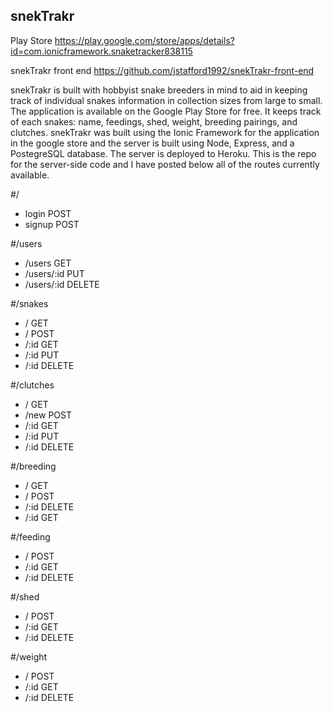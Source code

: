 ## snekTrakr
  Play Store https://play.google.com/store/apps/details?id=com.ionicframework.snaketracker838115
  
  snekTrakr front end https://github.com/jstafford1992/snekTrakr-front-end
  
  snekTrakr is built with hobbyist snake breeders in mind to aid in keeping track of individual snakes information in collection sizes from large to small. The application is available on the Google Play Store for free. It keeps track of each snakes: name, feedings, shed, weight, breeding pairings, and clutches. snekTrakr was built using the Ionic Framework for the application in the google store and the server is built using Node, Express, and a PostegreSQL database. The server is deployed to Heroku. This is the repo for the server-side code and I have posted below all of the routes currently available. 
  
#/
  - login POST
  - signup POST

#/users
  - /users GET
  - /users/:id PUT
  - /users/:id DELETE

#/snakes  
  - / GET
  - / POST
  - /:id GET
  - /:id PUT
  - /:id DELETE

#/clutches
  - / GET 
  - /new POST
  - /:id GET
  - /:id PUT
  - /:id DELETE

#/breeding
  - / GET
  - / POST
  - /:id DELETE
  - /:id GET 
  
#/feeding
 - / POST
 - /:id GET
 - /:id DELETE

#/shed
 - / POST
 - /:id GET
 - /:id DELETE

#/weight
 - / POST
 - /:id GET
 - /:id DELETE
